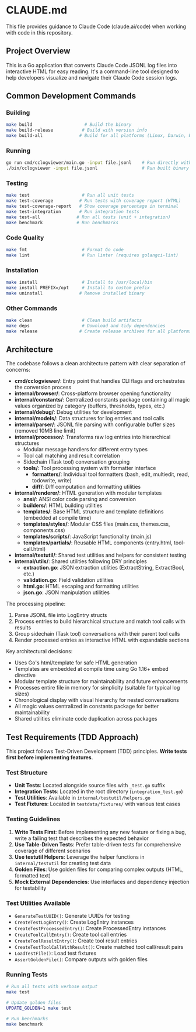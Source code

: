# CLAUDE.md

This file provides guidance to Claude Code (claude.ai/code) when working with code in this repository.

## Project Overview

This is a Go application that converts Claude Code JSONL log files into interactive HTML for easy reading. It's a command-line tool designed to help developers visualize and navigate their Claude Code session logs.

## Common Development Commands

### Building
```bash
make build                    # Build the binary
make build-release           # Build with version info
make build-all              # Build for all platforms (Linux, Darwin, Windows)
```

### Running
```bash
go run cmd/cclogviewer/main.go -input file.jsonl    # Run directly with Go
./bin/cclogviewer -input file.jsonl                 # Run built binary
```

### Testing
```bash
make test                    # Run all unit tests
make test-coverage          # Run tests with coverage report (HTML)
make test-coverage-report   # Show coverage percentage in terminal
make test-integration       # Run integration tests
make test-all              # Run all tests (unit + integration)
make benchmark             # Run benchmarks
```

### Code Quality
```bash
make fmt                     # Format Go code
make lint                    # Run linter (requires golangci-lint)
```

### Installation
```bash
make install                 # Install to /usr/local/bin
make install PREFIX=/opt     # Install to custom prefix
make uninstall              # Remove installed binary
```

### Other Commands
```bash
make clean                   # Clean build artifacts
make deps                    # Download and tidy dependencies
make release                # Create release archives for all platforms
```

## Architecture

The codebase follows a clean architecture pattern with clear separation of concerns:

- **cmd/cclogviewer/**: Entry point that handles CLI flags and orchestrates the conversion process
- **internal/browser/**: Cross-platform browser opening functionality
- **internal/constants/**: Centralized constants package containing all magic values organized by category (buffers, thresholds, types, etc.)
- **internal/debug/**: Debug utilities for development
- **internal/models/**: Data structures for log entries and tool calls  
- **internal/parser/**: JSONL file parsing with configurable buffer sizes (removed 10MB line limit)
- **internal/processor/**: Transforms raw log entries into hierarchical structures
  - Modular message handlers for different entry types
  - Tool call matching and result correlation
  - Sidechain (Task tool) conversation grouping
  - **tools/**: Tool processing system with formatter interface
    - **formatters/**: Individual tool formatters (bash, edit, multiedit, read, todowrite, write)
    - **diff/**: Diff computation and formatting utilities
- **internal/renderer/**: HTML generation with modular templates
  - **ansi/**: ANSI color code parsing and conversion
  - **builders/**: HTML building utilities
  - **templates/**: Base HTML structure and template definitions (embedded at compile time)
  - **templates/styles/**: Modular CSS files (main.css, themes.css, components.css)
  - **templates/scripts/**: JavaScript functionality (main.js)
  - **templates/partials/**: Reusable HTML components (entry.html, tool-call.html)
- **internal/testutil/**: Shared test utilities and helpers for consistent testing
- **internal/utils/**: Shared utilities following DRY principles
  - **extraction.go**: JSON extraction utilities (ExtractString, ExtractBool, etc.)
  - **validation.go**: Field validation utilities
  - **html.go**: HTML escaping and formatting utilities
  - **json.go**: JSON manipulation utilities

The processing pipeline:
1. Parse JSONL file into LogEntry structs
2. Process entries to build hierarchical structure and match tool calls with results
3. Group sidechain (Task tool) conversations with their parent tool calls
4. Render processed entries as interactive HTML with expandable sections

Key architectural decisions:
- Uses Go's html/template for safe HTML generation
- Templates are embedded at compile time using Go 1.16+ embed directive
- Modular template structure for maintainability and future enhancements
- Processes entire file in memory for simplicity (suitable for typical log sizes)
- Chronological display with visual hierarchy for nested conversations
- All magic values centralized in constants package for better maintainability
- Shared utilities eliminate code duplication across packages

## Test Requirements (TDD Approach)

This project follows Test-Driven Development (TDD) principles. **Write tests first before implementing features**.

### Test Structure
- **Unit Tests**: Located alongside source files with `_test.go` suffix
- **Integration Tests**: Located in the root directory (`integration_test.go`)
- **Test Utilities**: Available in `internal/testutil/helpers.go`
- **Test Fixtures**: Located in `testdata/fixtures/` with various test cases

### Testing Guidelines
1. **Write Tests First**: Before implementing any new feature or fixing a bug, write a failing test that describes the expected behavior
2. **Use Table-Driven Tests**: Prefer table-driven tests for comprehensive coverage of different scenarios
3. **Use testutil Helpers**: Leverage the helper functions in `internal/testutil` for creating test data
4. **Golden Files**: Use golden files for comparing complex outputs (HTML, formatted text)
5. **Mock External Dependencies**: Use interfaces and dependency injection for testability

### Test Utilities Available
- `GenerateTestUUID()`: Generate UUIDs for testing
- `CreateTestLogEntry()`: Create LogEntry instances
- `CreateTestProcessedEntry()`: Create ProcessedEntry instances
- `CreateToolCallEntry()`: Create tool call entries
- `CreateToolResultEntry()`: Create tool result entries
- `CreateTestToolCallWithResult()`: Create matched tool call/result pairs
- `LoadTestFile()`: Load test fixtures
- `AssertGoldenFile()`: Compare outputs with golden files

### Running Tests
```bash
# Run all tests with verbose output
make test

# Update golden files
UPDATE_GOLDEN=1 make test

# Run benchmarks
make benchmark
```